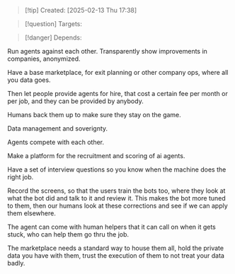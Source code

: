 
>[!tip] Created: [2025-02-13 Thu 17:38]

>[!question] Targets: 

>[!danger] Depends: 

Run agents against each other.
Transparently show improvements in companies, anonymized.

Have a base marketplace, for exit planning or other company ops, where all you data goes.

Then let people provide agents for hire, that cost a certain fee per month or per job, and they can be provided by anybody.

Humans back them up to make sure they stay on the game.

Data management and soverignty.

Agents compete with each other.

Make a platform for the recruitment and scoring of ai agents.

Have a set of interview questions so you know when the machine does the right job.

Record the screens, so that the users train the bots too, where they look at what the bot did and talk to it and review it.  This makes the bot more tuned to them, then our humans look at these corrections and see if we can apply them elsewhere.

The agent can come with human helpers that it can call on when it gets stuck, who can help them go thru the job.

The marketplace needs a standard way to house them all, hold the private data you have with them, trust the execution of them to not treat your data badly.